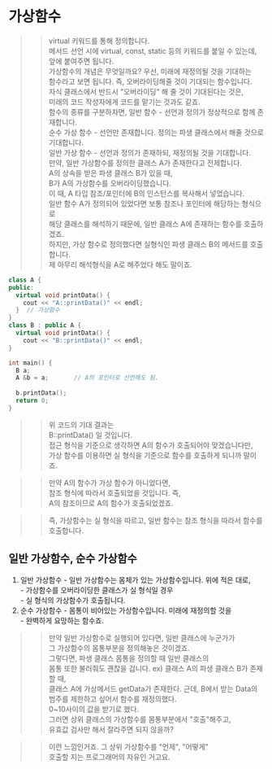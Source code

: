 # 가상함수
>> virtual 키워드를 통해 정의합니다.  
>> 메서드 선언 시에  virtual, const, static 등의  키워드를 붙일 수 있는데,  
>> 앞에 붙여주면 됩니다.  
>> 가상함수의 개념은 무엇일까요? 우선, 미래에 재정의될 것을 기대하는  
>> 함수라고 보면 됩니다. 즉, 오버라이딩해줄 것이 기대되는 함수입니다.  
>> 자식 클래스에서 반드시 "오버라이딩" 해 줄 것이 기대된다는 것은,  
>> 미래의 코드 작성자에게 코드를 맡기는 것과도 같죠.  
>> 함수의 종류를 구분하자면, 
>> 일반 함수  - 선언과 정의가 정상적으로 함께 존재합니다.  
>> 순수 가상 함수 - 선언만 존재합니다. 정의는 파생 클래스에서 해줄 것으로 기대합니다.  
>> 일반 가상 함수 - 선언과 정의가 존재하되, 재정의될 것을 기대합니다.  
>> 만약, 일반 가상함수를 정의한 클래스  A가 존재한다고 전제합니다.  
>> A의 상속을 받은 파생 클래스 B가 있을 때,  
>> B가 A의 가상함수를 오버라이딩했습니다.  
>> 이 때, A 타입 참조/포인터에 B의 인스턴스를 복사해서 넣었습니다.  
>> 일반 함수 A가 정의되어 있었다면 보통 참조나 포인터에 해당하는 형식으로  
>> 해당 클래스를 해석하기 때문에, 일반 클래스 A에 존재하는 함수를 호출하겠죠.  
>> 하지만, 가상 함수로 정의했다면 실형식인 파생 클래스 B의 메서드를 호출합니다.  
>> 제 아무리 해석형식을 A로 해주었다 해도 말이죠.  
```C++
class A { 
public:
  virtual void printData() {
    cout << "A::printData()" << endl;
  }  // 가상함수
}
class B : public A {
  virtual void printData() {
    cout << "B::printData()" << endl;
}

int main() {
  B a;
  A &b = a;       // A의 포인터로 선언해도 됨.
  
  b.printData();
  return 0;
}
```
>> 위 코드의 기대 결과는  
>> B::printData()  일 것입니다.  
>> 접근 형식을 기준으로 생각하면 A의 함수가 호출되어야 맞겠습니다만,  
>> 가상 함수를 이용하면 실 형식을 기준으로 함수를 호출하게 되니까 말이죠.  

>> 만약 A의 함수가 가상 함수가 아니었다면,    
>> 참조 형식에 따라서 호출되었을 것입니다. 즉,    
>> A의 참조이므로 A의 함수가 호출되었겠죠.  

>> 즉, 가상함수는 실 형식을 따르고, 일반 함수는 참조 형식을 따라서 함수를 호출합니다.  

## 일반 가상함수, 순수 가상함수
  1. 일반 가상함수
    - 일반 가상함수는 몸체가 있는 가상함수입니다. 위에 적은 대로,  
    - 가상함수를 오버라이딩한 클래스가 실 형식일 경우  
    - 실 형식의 가상함수가 호출됩니다.  
  2. 순수 가상함수
    - 몸통이 비어있는 가상함수입니다. 미래에 재정의할 것을  
    - 완벽하게 요망하는 함수죠. 
>> 만약 일반 가상함수로 실행되어 있다면,  일반 클래스에 누군가가  
>> 그 가상함수의 몸통부분을 정의해놓은 것이겠죠.  
>> 그렇다면, 파생 클래스 몸통을 정의할 때 일반 클래스의  
>> 몸통 또한 불러줘도 괜찮을 겁니다. 
>> ex) 클래스 A의 파생 클래스 B가 존재할 때,  
>> 클래스 A에 가상메서드 getData가 존재한다.
>> 근데, B에서 받는 Data의 범주를 제한하고 싶어서 함수를 재정의했다.  
>> 0~10사이의 값을 받기로 했다.  
>> 그러면 상위 클래스의 가상함수를 몸통부분에서 "호출"해주고,  
>> 유효값 검사만 해서 잘라주면 되지 않을까?  

>> 이런 느낌인거죠. 그 상위 가상함수를 "언제", "어떻게"  
>> 호출할 지는 프로그래머의 자유인 거고요.  
